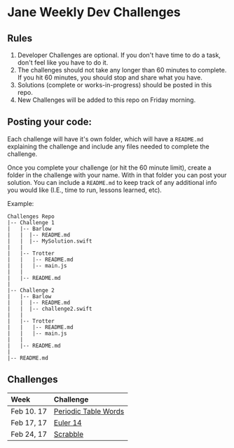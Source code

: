 # Jane Weekly Dev Challenges
## Rules
1. Developer Challenges are optional.  If you don't have time to do a task, don't feel like you have to do it.
2. The challenges should not take any longer than 60 minutes to complete.  If you hit 60 minutes, you should stop and share what you have.
3. Solutions (complete or works-in-progress) should be posted in this repo.  
4. New Challenges will be added to this repo on Friday morning.


## Posting your code:
Each challenge will have it's own folder, which will have a `README.md` explaining the challenge and include any files needed to complete the challenge.  

Once you complete your challenge (or hit the 60 minute limit), create a folder in the challenge with your name.  With in that folder you can post your solution.  You can include a `README.md` to keep track of any additional info you would like (I.E., time to run, lessons learned, etc).

Example:  

```
Challenges Repo
|-- Challenge 1
|	|-- Barlow
|	|  |-- README.md
|	|  |-- MySolution.swift
|	|
|	|-- Trotter
|	|   |-- README.md
|	|   |-- main.js
|	|
|	|-- README.md
|
|-- Challenge 2
|	|-- Barlow
|	|  |-- README.md
|	|  |-- challenge2.swift
|	|
|	|-- Trotter
|	|   |-- README.md
|	|   |-- main.js
|	|
|	|-- README.md
|
|-- README.md

```

## Challenges
|Week|Challenge|
|:---|:---|
|Feb 10. 17|[Periodic Table Words](./periodic-table-words)
|Feb 17, 17|[Euler 14](./Euler%2014)
|Feb 24, 17|[Scrabble](./ScrabbleChallenge)